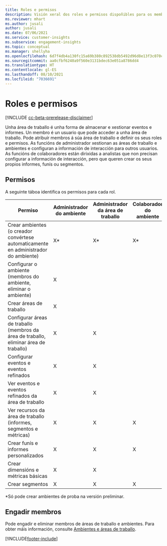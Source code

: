 ```yaml
---
title: Roles e permisos
description: Visión xeral dos roles e permisos dispoñibles para os membros dunha área de traballo.
ms.reviewer: mhart
ms.author: jusali
author: jusali
ms.date: 07/06/2021
ms.service: customer-insights
ms.subservice: engagement-insights
ms.topic: conceptual
ms.manager: shellyha
ms.openlocfilehash: 6d7f4db4a130fc15a69b380c892538db5492d96d8e13f3c070c6a6b9bd098371
ms.sourcegitcommit: aa0cfbf6240a9f560e3131bdec63e051a8786dd4
ms.translationtype: HT
ms.contentlocale: gl-ES
ms.lasthandoff: 08/10/2021
ms.locfileid: "7036691"
---
```

# <a name="roles-and-permissions"></a>Roles e permisos

[!INCLUDE [cc-beta-prerelease-disclaimer](includes/cc-beta-prerelease-disclaimer.md)]

Unha área de traballo é unha forma de almacenar e xestionar eventos e informes. Un membro é un usuario que pode acceder a unha área de traballo. Pode atribuír membros á súa área de traballo e definir os seus roles e permisos. As funcións de administrador xestionan as áreas de traballo e ambientes e configuran a información de interacción para outros usuarios. As funcións de colaboradores están dirixidas a analistas que non precisan configurar a información de interacción, pero que queren crear os seus propios informes, funís ou segmentos.

## <a name="permissions"></a>Permisos
  
A seguinte táboa identifica os permisos para cada rol. 

| Permiso | Administrador do ambiente | Administrador da área de traballo | Colaborador do ambiente | Colaborador da área de traballo | 
|--|--|--|--|--|
| Crear ambientes (o creador convértese automaticamente en administrador do ambiente) | X* | X* | X* | X* |  
| Configurar o ambiente (membros do ambiente, eliminar o ambiente) | X |  |  |  |  
| Crear áreas de traballo | X |  |  |  |  
| Configurar áreas de traballo (membros da área de traballo, eliminar área de traballo) | X | X |  |  |  
| Configurar eventos e eventos refinados | X | X | |  |  
| Ver eventos e eventos refinados da área de traballo | X | X | |  |  
| Ver recursos da área de traballo (informes, segmentos e métricas)| X | X | X | X |  
| Crear funís e informes personalizados | X | X | X | X |  
| Crear dimensións e métricas básicas| X | X |  |  |  
| Crear segmentos| X | X | X | X |  

*Só pode crear ambientes de proba na versión preliminar. 

## <a name="add-members"></a>Engadir membros

Pode engadir e eliminar membros de áreas de traballo e ambientes. Para obter máis información, consulte [Ambientes e áreas de traballo](manage-environments-workspaces.md).


[!INCLUDE[footer-include](../includes/footer-banner.md)]
